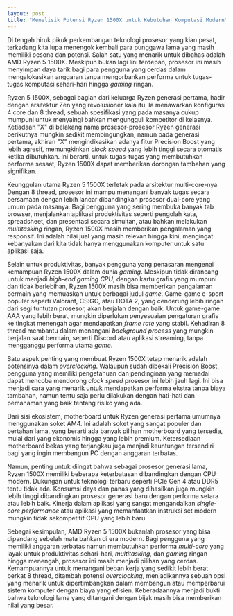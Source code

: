 ```yaml
---
layout: post
title: "Menelisik Potensi Ryzen 1500X untuk Kebutuhan Komputasi Modern"
---
```


Di tengah hiruk pikuk perkembangan teknologi prosesor yang kian pesat, terkadang kita lupa menengok kembali para punggawa lama yang masih memiliki pesona dan potensi. Salah satu yang menarik untuk dibahas adalah AMD Ryzen 5 1500X. Meskipun bukan lagi lini terdepan, prosesor ini masih menyimpan daya tarik bagi para pengguna yang cerdas dalam mengalokasikan anggaran tanpa mengorbankan performa untuk tugas-tugas komputasi sehari-hari hingga *gaming* ringan.

Ryzen 5 1500X, sebagai bagian dari keluarga Ryzen generasi pertama, hadir dengan arsitektur Zen yang revolusioner kala itu. Ia menawarkan konfigurasi 4 core dan 8 thread, sebuah spesifikasi yang pada masanya cukup mumpuni untuk menyaingi bahkan mengungguli kompetitor di kelasnya. Ketiadaan "X" di belakang nama prosesor-prosesor Ryzen generasi berikutnya mungkin sedikit membingungkan, namun pada generasi pertama, akhiran "X" mengindikasikan adanya fitur Precision Boost yang lebih agresif, memungkinkan *clock speed* yang lebih tinggi secara otomatis ketika dibutuhkan. Ini berarti, untuk tugas-tugas yang membutuhkan performa sesaat, Ryzen 1500X dapat memberikan dorongan tambahan yang signifikan.

Keunggulan utama Ryzen 5 1500X terletak pada arsitektur multi-core-nya. Dengan 8 thread, prosesor ini mampu menangani banyak tugas secara bersamaan dengan lebih lancar dibandingkan prosesor dual-core yang umum pada masanya. Bagi pengguna yang sering membuka banyak tab browser, menjalankan aplikasi produktivitas seperti pengolah kata, spreadsheet, dan presentasi secara simultan, atau bahkan melakukan *multitasking* ringan, Ryzen 1500X masih memberikan pengalaman yang responsif. Ini adalah nilai jual yang masih relevan hingga kini, mengingat kebanyakan dari kita tidak hanya menggunakan komputer untuk satu aplikasi saja.

Selain untuk produktivitas, banyak pengguna yang penasaran mengenai kemampuan Ryzen 1500X dalam dunia *gaming*. Meskipun tidak dirancang untuk menjadi *high-end gaming CPU*, dengan kartu grafis yang mumpuni dan tidak berlebihan, Ryzen 1500X masih bisa memberikan pengalaman bermain yang memuaskan untuk berbagai judul *game*. Game-game e-sport populer seperti Valorant, CS:GO, atau DOTA 2, yang cenderung lebih ringan dari segi tuntutan prosesor, akan berjalan dengan baik. Untuk game-game AAA yang lebih berat, mungkin diperlukan penyesuaian pengaturan grafis ke tingkat menengah agar mendapatkan *frame rate* yang stabil. Kehadiran 8 thread membantu dalam menangani *background process* yang mungkin berjalan saat bermain, seperti Discord atau aplikasi streaming, tanpa mengganggu performa utama *game*.

Satu aspek penting yang membuat Ryzen 1500X tetap menarik adalah potensinya dalam *overclocking*. Walaupun sudah dibekali Precision Boost, pengguna yang memiliki pengetahuan dan pendinginan yang memadai dapat mencoba mendorong *clock speed* prosesor ini lebih jauh lagi. Ini bisa menjadi cara yang menarik untuk mendapatkan performa ekstra tanpa biaya tambahan, namun tentu saja perlu dilakukan dengan hati-hati dan pemahaman yang baik tentang risiko yang ada.

Dari sisi ekosistem, motherboard untuk Ryzen generasi pertama umumnya menggunakan soket AM4. Ini adalah soket yang sangat populer dan bertahan lama, yang berarti ada banyak pilihan motherboard yang tersedia, mulai dari yang ekonomis hingga yang lebih premium. Ketersediaan motherboard bekas yang terjangkau juga menjadi keuntungan tersendiri bagi yang ingin membangun PC dengan anggaran terbatas.

Namun, penting untuk diingat bahwa sebagai prosesor generasi lama, Ryzen 1500X memiliki beberapa keterbatasan dibandingkan dengan CPU modern. Dukungan untuk teknologi terbaru seperti PCIe Gen 4 atau DDR5 tentu tidak ada. Konsumsi daya dan panas yang dihasilkan juga mungkin lebih tinggi dibandingkan prosesor generasi baru dengan performa setara atau lebih baik. Kinerja dalam aplikasi yang sangat mengandalkan *single-core performance* atau aplikasi yang memanfaatkan instruksi set modern mungkin tidak sekompetitif CPU yang lebih baru.

Sebagai kesimpulan, AMD Ryzen 5 1500X bukanlah prosesor yang bisa dipandang sebelah mata bahkan di era modern. Bagi pengguna yang memiliki anggaran terbatas namun membutuhkan performa *multi-core* yang layak untuk produktivitas sehari-hari, *multitasking*, dan *gaming* ringan hingga menengah, prosesor ini masih menjadi pilihan yang cerdas. Kemampuannya untuk menangani beban kerja yang sedikit lebih berat berkat 8 thread, ditambah potensi *overclocking*, menjadikannya sebuah opsi yang menarik untuk dipertimbangkan dalam membangun atau memperbarui sistem komputer dengan biaya yang efisien. Keberadaannya menjadi bukti bahwa teknologi lama yang ditangani dengan bijak masih bisa memberikan nilai yang besar.
